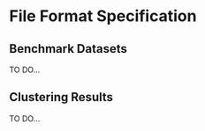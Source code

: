 



# File Format Specification


## Benchmark Datasets

TO DO...


## Clustering Results


TO DO...

